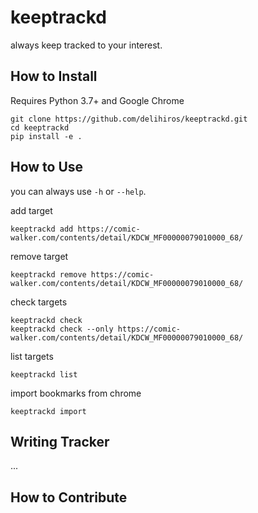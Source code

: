 # keeptrackd

always keep tracked to your interest.


## How to Install

Requires Python 3.7+ and Google Chrome

```
git clone https://github.com/delihiros/keeptrackd.git
cd keeptrackd
pip install -e .
```


## How to Use

you can always use `-h` or `--help`.

add target

```
keeptrackd add https://comic-walker.com/contents/detail/KDCW_MF00000079010000_68/
```

remove target

```
keeptrackd remove https://comic-walker.com/contents/detail/KDCW_MF00000079010000_68/
```

check targets

```
keeptrackd check
keeptrackd check --only https://comic-walker.com/contents/detail/KDCW_MF00000079010000_68/
```

list targets

```
keeptrackd list
```

import bookmarks from chrome

```
keeptrackd import
```

## Writing Tracker

...

## How to Contribute
